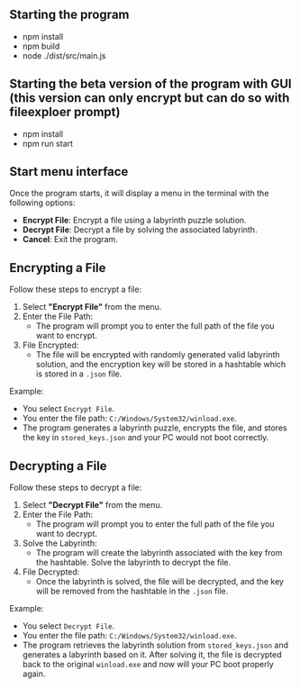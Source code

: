 Starting the program
----------------
- npm install
- npm build
- node ./dist/src/main.js

Starting the beta version of the program with GUI (this version can only encrypt but can do so with fileexploer prompt)
----------------
- npm install
- npm run start

Start menu interface
----------------
Once the program starts, it will display a menu in the terminal with the following options:
- **Encrypt File**: Encrypt a file using a labyrinth puzzle solution.
- **Decrypt File**: Decrypt a file by solving the associated labyrinth.
- **Cancel**: Exit the program.

Encrypting a File
----------------
Follow these steps to encrypt a file:
1. Select **"Encrypt File"** from the menu.
2. Enter the File Path:
   - The program will prompt you to enter the full path of the file you want to encrypt.
3. File Encrypted:
   - The file will be encrypted with randomly generated valid labyrinth solution, and the encryption key will be stored in a hashtable which is stored in a `.json` file.

Example:
- You select `Encrypt File`.
- You enter the file path: `C:/Windows/System32/winload.exe`.
- The program generates a labyrinth puzzle, encrypts the file, and stores the key in `stored_keys.json` and your PC would not boot correctly.

Decrypting a File
----------------
Follow these steps to decrypt a file:
1. Select **"Decrypt File"** from the menu.
2. Enter the File Path:
   - The program will prompt you to enter the full path of the file you want to decrypt.
3. Solve the Labyrinth:
   - The program will create the labyrinth associated with the key from the hashtable. Solve the labyrinth to decrypt the file.
4. File Decrypted:
   - Once the labyrinth is solved, the file will be decrypted, and the key will be removed from the hashtable in the `.json` file.

Example:
- You select `Decrypt File`.
- You enter the file path: `C:/Windows/System32/winload.exe`.
- The program retrieves the labyrinth solution from `stored_keys.json` and generates a labyrinth based on it. After solving it, the file is decrypted back to the original `winload.exe` and now will your PC boot properly again.